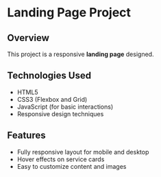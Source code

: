 # Landing Page Project 

## Overview
This project is a responsive **landing page** designed.  

## Technologies Used
- HTML5
- CSS3 (Flexbox and Grid)
- JavaScript (for basic interactions)
- Responsive design techniques

## Features
- Fully responsive layout for mobile and desktop
- Hover effects on service cards
- Easy to customize content and images

